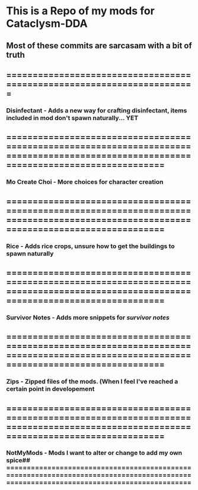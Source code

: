 # This is a Repo of my mods for Cataclysm-DDA
## Most of these commits are sarcasam with a bit of truth
## =======================================================================
### Disinfectant - Adds a new way for crafting disinfectant, items  included  in mod don't spawn naturally... **YET**
## =======================================================================================================================================
### Mo Create Choi - More choices for character creation
## =======================================================================================================================================
### Rice - Adds rice crops, unsure how to get the buildings to spawn naturally
## =======================================================================================================================================
### Survivor Notes - Adds more snippets for *survivor notes*
## =======================================================================================================================================
### Zips - Zipped files of the mods. (When I feel I've reached a certain point in developement
## =======================================================================================================================================
### NotMyMods - Mods I want to alter or change to add my own spice## =======================================================================================================================================
